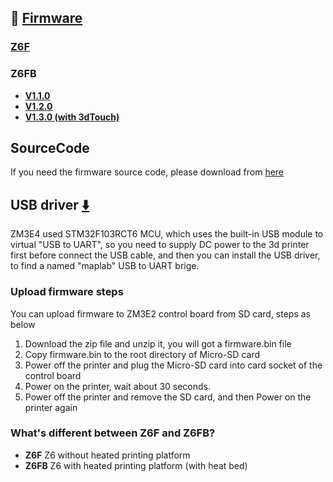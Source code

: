 ## :file_folder: [Firmware](./Firmware/)
### [Z6F](./Firmware/Z6F/)
### Z6FB
- [**V1.1.0**](./Firmware/Z6FB/V1_1_0/)
- [**V1.2.0**](./Firmware/Z6FB/V1_2_0/)
- [**V1.3.0 (with 3dTouch)**](./Firmware/Z6FB/V1_3_0/)

## SourceCode
If you need the firmware source code, please download from [here](https://github.com/ZONESTAR3D/source-code-for-3d-printer)

## USB driver [:arrow_down:](./USBDriver/serial.zip)
ZM3E4 used STM32F103RCT6 MCU, which uses the built-in USB module to virtual "USB to UART", so you need to supply DC power to the 3d printer first before connect the USB cable, and then you can install the USB driver, to find a named "maplab" USB to UART brige.   

### Upload firmware steps
You can upload firmware to ZM3E2 control board from SD card, steps as below
1. Download the zip file and unzip it, you will got a firmware.bin file
2. Copy firmware.bin to the root directory of Micro-SD card
3. Power off the printer and plug the Micro-SD card into card socket of the control board
4. Power on the printer, wait about 30 seconds.
5. Power off the printer and remove the SD card, and then Power on the printer again  

### What's different between Z6F and Z6FB?  
- **Z6F**   Z6 without heated printing platform  
- **Z6FB**  Z6 with heated printing platform (with heat bed)  


